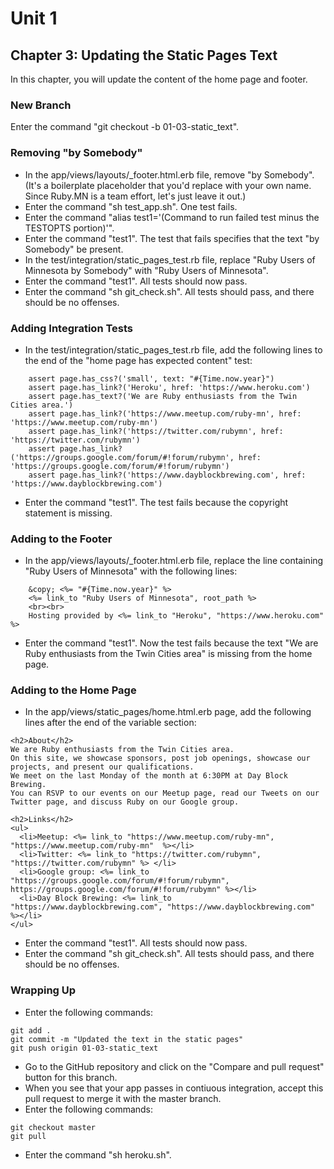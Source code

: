 # Unit 1
## Chapter 3: Updating the Static Pages Text

In this chapter, you will update the content of the home page and footer.

### New Branch
Enter the command "git checkout -b 01-03-static_text".

### Removing "by Somebody"
* In the app/views/layouts/_footer.html.erb file, remove "by Somebody".  (It's a boilerplate placeholder that you'd replace with your own name.  Since Ruby.MN is a team effort, let's just leave it out.)
* Enter the command "sh test_app.sh".  One test fails.
* Enter the command "alias test1='(Command to run failed test minus the TESTOPTS portion)'".
* Enter the command "test1".  The test that fails specifies that the text "by Somebody" be present.
* In the test/integration/static_pages_test.rb file, replace "Ruby Users of Minnesota by Somebody" with "Ruby Users of Minnesota".
* Enter the command "test1".  All tests should now pass.
* Enter the command "sh git_check.sh".  All tests should pass, and there should be no offenses.

### Adding Integration Tests
* In the test/integration/static_pages_test.rb file, add the following lines to the end of the "home page has expected content" test:
```
    assert page.has_css?('small', text: "#{Time.now.year}")
    assert page.has_link?('Heroku', href: 'https://www.heroku.com')
    assert page.has_text?('We are Ruby enthusiasts from the Twin Cities area.')
    assert page.has_link?('https://www.meetup.com/ruby-mn', href: 'https://www.meetup.com/ruby-mn')
    assert page.has_link?('https://twitter.com/rubymn', href: 'https://twitter.com/rubymn')
    assert page.has_link?('https://groups.google.com/forum/#!forum/rubymn', href: 'https://groups.google.com/forum/#!forum/rubymn')
    assert page.has_link?('https://www.dayblockbrewing.com', href: 'https://www.dayblockbrewing.com')
```
* Enter the command "test1".  The test fails because the copyright statement is missing.

### Adding to the Footer
* In the app/views/layouts/_footer.html.erb file, replace the line containing "Ruby Users of Minnesota" with the following lines:
```
    &copy; <%= "#{Time.now.year}" %>
    <%= link_to "Ruby Users of Minnesota", root_path %>
    <br><br>
    Hosting provided by <%= link_to "Heroku", "https://www.heroku.com" %>
```
* Enter the command "test1".  Now the test fails because the text "We are Ruby enthusiasts from the Twin Cities area" is missing from the home page.

### Adding to the Home Page
* In the app/views/static_pages/home.html.erb page, add the following lines after the end of the variable section:
```
<h2>About</h2>
We are Ruby enthusiasts from the Twin Cities area.
On this site, we showcase sponsors, post job openings, showcase our projects, and present our qualifications.
We meet on the last Monday of the month at 6:30PM at Day Block Brewing.
You can RSVP to our events on our Meetup page, read our Tweets on our Twitter page, and discuss Ruby on our Google group.

<h2>Links</h2>
<ul>
  <li>Meetup: <%= link_to "https://www.meetup.com/ruby-mn", "https://www.meetup.com/ruby-mn"  %></li>
  <li>Twitter: <%= link_to "https://twitter.com/rubymn", "https://twitter.com/rubymn" %> </li>
  <li>Google group: <%= link_to "https://groups.google.com/forum/#!forum/rubymn", https://groups.google.com/forum/#!forum/rubymn" %></li>
  <li>Day Block Brewing: <%= link_to "https://www.dayblockbrewing.com", "https://www.dayblockbrewing.com" %></li>
</ul>
```
* Enter the command "test1".  All tests should now pass.
* Enter the command "sh git_check.sh".  All tests should pass, and there should be no offenses.

### Wrapping Up
* Enter the following commands:
```
git add .
git commit -m "Updated the text in the static pages"
git push origin 01-03-static_text
```
* Go to the GitHub repository and click on the "Compare and pull request" button for this branch.
* When you see that your app passes in contiuous integration, accept this pull request to merge it with the master branch.
* Enter the following commands:
```
git checkout master
git pull
```
* Enter the command "sh heroku.sh".
